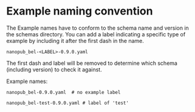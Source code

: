 # Example naming convention

The Example names have to conform to the schema name and version in the
schemas directory.  You can add a label indicating a specific type of example
by including it after the first dash in the name.

    nanopub_bel-<LABEL>-0.9.0.yaml

The first dash and label will be removed to determine which schema (including version)
to check it against.

Example names:

    nanopub_bel-0.9.0.yaml  # no example label

    nanopub_bel-test-0.9.0.yaml # label of 'test'
